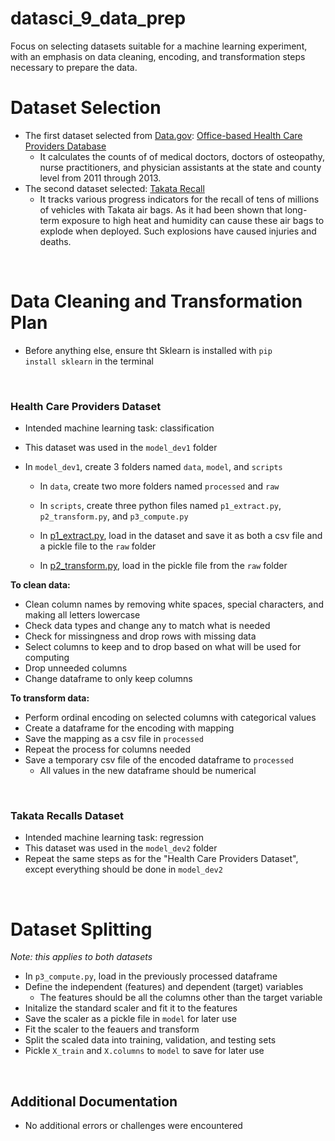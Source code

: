 # datasci_9_data_prep
Focus on selecting datasets suitable for a machine learning experiment, with an emphasis on data cleaning, encoding, and transformation steps necessary to prepare the data.

# Dataset Selection

+ The first dataset selected from [Data.gov](https://data.gov/): [Office-based Health Care Providers Database](https://catalog.data.gov/dataset/office-based-health-care-providers-database)
  + It calculates the counts of of medical doctors, doctors of osteopathy, nurse practitioners, and physician assistants at the state and county level from 2011 through 2013.
+ The second dataset selected: [Takata Recall](https://catalog.data.gov/dataset/takata-recall)
  + It tracks various progress indicators for the recall of tens of millions of vehicles with Takata air bags. As it had been shown that long-term exposure to high heat and humidity can cause these air bags to explode when deployed. Such explosions have caused injuries and deaths.

</br>

# Data Cleaning and Transformation Plan

+ Before anything else, ensure tht Sklearn is installed with <code>pip install sklearn</code> in the terminal

</br>

### Health Care Providers Dataset 

+ Intended machine learning task: classification
  
+ This dataset was used in the <code>model_dev1</code> folder
+ In <code>model_dev1</code>, create 3 folders named <code>data</code>, <code>model</code>, and <code>scripts</code>
  + In <code>data</code>, create two more folders named <code>processed</code> and <code>raw</code>
  + In <code>scripts</code>, create three python files named <code>p1_extract.py</code>, <code>p2_transform.py</code>, and <code>p3_compute.py</code>

  + In [p1_extract.py](https://github.com/joyc3lin/datasci_9_data_prep/blob/main/model_dev1/scripts/p1_extract.py), load in the dataset and save it as both a csv file and a pickle file to the <code>raw</code> folder
  +  In [p2_transform.py](https://github.com/joyc3lin/datasci_9_data_prep/blob/main/model_dev1/scripts/p2_transform.py), load in the pickle file from the <code>raw</code> folder


**To clean data:**

+ Clean column names by removing white spaces, special characters, and making all letters lowercase
+ Check data types and change any to match what is needed
+ Check for missingness and drop rows with missing data
+ Select columns to keep and to drop based on what will be used for computing
+ Drop unneeded columns
+ Change dataframe to only keep columns

**To transform data:**

+ Perform ordinal encoding on selected columns with categorical values
+ Create a dataframe for the encoding with mapping
+ Save the mapping as a csv file in <code>processed</code>
+ Repeat the process for columns needed
+ Save a temporary csv file of the encoded dataframe to <code>processed</code>
  + All values in the new dataframe should be numerical
    
</br>

### Takata Recalls Dataset 

+ Intended machine learning task: regression
+ This dataset was used in the <code>model_dev2</code> folder
+ Repeat the same steps as for the "Health Care Providers Dataset", except everything should be done in <code>model_dev2</code>

</br>

# Dataset Splitting

*Note: this applies to both datasets*

+ In <code>p3_compute.py</code>, load in the previously processed dataframe
+ Define the independent (features) and dependent (target) variables
  + The features should be all the columns other than the target variable
+ Initalize the standard scaler and fit it to the features
+ Save the scaler as a pickle file in <code>model</code> for later use
+ Fit the scaler to the feauers and transform
+ Split the scaled data into training, validation, and testing sets
+ Pickle <code>X_train</code> and <code>X.columns</code> to <code>model</code> to save for later use

</br>

## Additional Documentation

+ No additional errors or challenges were encountered
